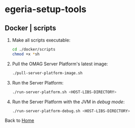 # egeria-setup-tools

## Docker | scripts

1. Make all scripts executable:

   ```sh
   cd ./docker/scripts
   chmod +x *sh
   ```

1. Pull the OMAG Server Platform's latest image:

   ```sh
   ./pull-server-platform-image.sh
   ```

1. Run the Server Platform:

   ```sh
   ./run-server-platform.sh <HOST-LIBS-DIRECTORY>
   ```

1. Run the Server Platform with the JVM in _debug mode_:

   ```sh
   ./run-server-platform-debug.sh <HOST-LIBS-DIRECTORY>
   ```

Back to [Home](/../../)
